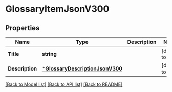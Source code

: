 # GlossaryItemJsonV300

## Properties
Name | Type | Description | Notes
------------ | ------------- | ------------- | -------------
**Title** | **string** |  | [default to null]
**Description** | [***GlossaryDescriptionJsonV300**](GlossaryDescriptionJsonV300.md) |  | [default to null]

[[Back to Model list]](../README.md#documentation-for-models) [[Back to API list]](../README.md#documentation-for-api-endpoints) [[Back to README]](../README.md)


